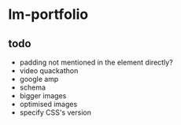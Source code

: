 # lm-portfolio

## todo
 * padding not mentioned in the element directly?
 * video quackathon
 * google amp
 * schema
 * bigger images
 * optimised images
 * specify CSS's version